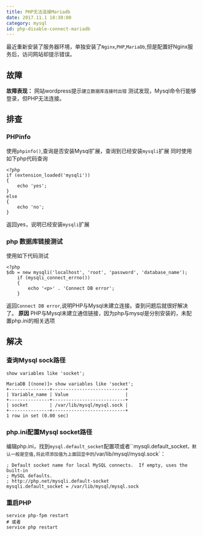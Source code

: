 ```yaml
---
title: PHP无法连接Mariadb 
date: 2017.11.1 18:30:00
category: mysql
id: php-disable-connect-mariadb
---
```


最近重新安装了服务器环境，单独安装了`Nginx`,`PHP`,`MariaDb`,但是配置好Nginx服务后，访问网站却提示错误。

## 故障
**故障表现：**  网站wordpress提示`建立数据库连接时出错`
测试发现，Mysql命令行能够登录，但PHP无法连接。

## 排查
### PHPinfo
使用`phpinfo()`,查询是否安装Mysql扩展，查询到已经安装`mysqli`扩展
同时使用如下php代码查询
```
<?php
if (extension_loaded('mysqli'))
{
    echo 'yes';
}
else
{
    echo 'no';
}
```
返回yes，说明已经安装`mysqli`扩展

### php 数据库链接测试
使用如下代码测试
```
<?php
$db = new mysqli('localhost', 'root', 'password', 'database_name');
    if (mysqli_connect_errno())
    {
        echo '<p>' . 'Connect DB error';
    }
```
返回`Connect DB error`,说明PHP与Mysql未建立连接。查到问题后就很好解决了。
**原因** PHP与Mysql未建立通信链接，因为php与mysql是分别安装的，未配置php.ini的相关选项

## 解决

### 查询Mysql sock路径
```
show variables like 'socket';
```
```
MariaDB [(none)]> show variables like 'socket';
+---------------+---------------------------+
| Variable_name | Value                     |
+---------------+---------------------------+
| socket        | /var/lib/mysql/mysql.sock |
+---------------+---------------------------+
1 row in set (0.00 sec)

```

### php.ini配置Mysql socket路径
编辑php.ini，找到`mysql.default_socket`配置项或者``mysqli.default_socket`，默认一般是空值,将此项添加值为上面回显中的`/var/lib/mysql/mysql.sock`：
```
; Default socket name for local MySQL connects.  If empty, uses the built-in
; MySQL defaults.
; http://php.net/mysqli.default-socket
mysqli.default_socket = /var/lib/mysql/mysql.sock
```

### 重启PHP
```
service php-fpm restart
# 或者
service php restart
```